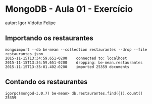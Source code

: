 # MongoDB - Aula 01 - Exercício
autor: Igor Vidotto Felipe

## Importando os restaurantes
```
mongoimport --db be-mean --collection restaurantes --drop --file restaurantes.json
2015-11-15T13:34:59.651-0200	connected to: localhost
2015-11-15T13:34:59.651-0200	dropping: be-mean.restaurantes
2015-11-15T13:35:01.402-0200	imported 25359 documents
```

## Contando os restaurantes
```
igorpc(mongod-3.0.7) be-mean> db.restaurantes.find({}).count()
25359
```
